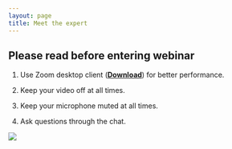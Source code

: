 ```yaml
---
layout: page
title: Meet the expert
---
```


## Please read before entering webinar

1. Use Zoom desktop client (<a href="https://unibas.zoom.us/download">**Download**</a>) for better performance.

2. Keep your video off at all times.

3. Keep your microphone muted at all times.

4. Ask questions through the chat.

<a href="https://unibas.zoom.us/j/99145634711?pwd=M1lEb0djNlhMbHRlR1lZUHVLUVRMUT09"><img src="https://cdsbasel.github.io/dataanalytics//assets/img/button.png"></a>
